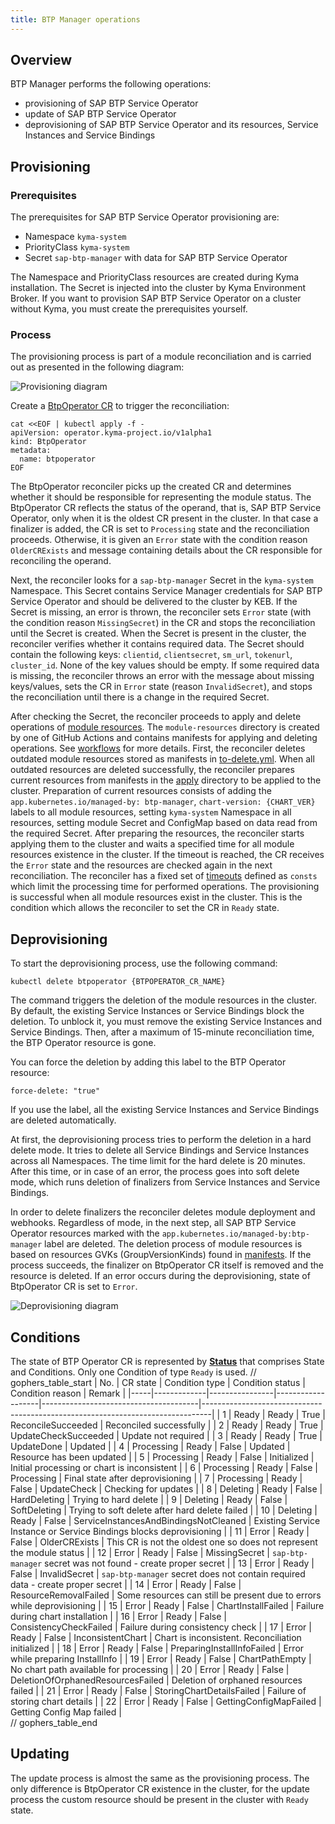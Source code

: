 ```yaml
---
title: BTP Manager operations 
---
```


## Overview

BTP Manager performs the following operations:

- provisioning of SAP BTP Service Operator
- update of SAP BTP Service Operator
- deprovisioning of SAP BTP Service Operator and its resources, Service Instances and Service Bindings

## Provisioning

### Prerequisites

The prerequisites for SAP BTP Service Operator provisioning are:

- Namespace `kyma-system`
- PriorityClass `kyma-system`
- Secret `sap-btp-manager` with data for SAP BTP Service Operator

The Namespace and PriorityClass resources are created during Kyma installation. The Secret is injected into the cluster
by Kyma Environment Broker. If you want to provision SAP BTP Service Operator on a cluster without Kyma, you must create
the prerequisites yourself.

### Process

The provisioning process is part of a module reconciliation and is carried out as presented in the following diagram:

![Provisioning diagram](./assets/provisioning.svg)

Create a [BtpOperator CR](../api/v1alpha1/btpoperator_types.go) to trigger the reconciliation:

```shell
cat <<EOF | kubectl apply -f -
apiVersion: operator.kyma-project.io/v1alpha1
kind: BtpOperator
metadata:
  name: btpoperator
EOF
```

The BtpOperator reconciler picks up the created CR and determines whether it should be responsible for representing the
module status. The BtpOperator CR reflects the status of the operand, that is, SAP BTP Service Operator, only when it is
the oldest CR present in the cluster. In that case a finalizer is added, the CR is set to `Processing` state and the
reconciliation proceeds.
Otherwise, it is given an `Error` state with the condition reason `OlderCRExists` and message containing details
about the CR responsible for reconciling the operand.

Next, the reconciler looks for a `sap-btp-manager` Secret in the `kyma-system` Namespace. This Secret contains Service
Manager credentials for SAP BTP Service Operator and should be delivered to the cluster by KEB. If the Secret is
missing, an error is thrown, the reconciler sets `Error` state (with the condition reason `MissingSecret`) in the CR and stops the reconciliation until the Secret
is created. When the Secret is present in the cluster, the reconciler verifies whether it contains required data. The
Secret should contain the following keys: `clientid`, `clientsecret`, `sm_url`, `tokenurl`, `cluster_id`. None of the
key values should be empty. If some required data is missing, the reconciler throws an error with the message about
missing keys/values, sets the CR in `Error` state (reason `InvalidSecret`), and stops the reconciliation until there is a change in the required
Secret.

After checking the Secret, the reconciler proceeds to apply and delete operations of [module resources](../module-resources).
The `module-resources` directory is created by one of GitHub Actions and contains manifests for applying and deleting operations. See [workflows](workflows.md#auto-update-chart-and-resources) for more details.
First, the reconciler deletes outdated module resources stored as manifests in [to-delete.yml](../module-resources/delete/to-delete.yml).
When all outdated resources are deleted successfully, the reconciler prepares current resources from manifests in the [apply](../module-resources/apply) directory to be applied to the cluster.
Preparation of current resources consists of adding the `app.kubernetes.io/managed-by: btp-manager`, `chart-version: {CHART_VER}` labels to all module resources, 
setting `kyma-system` Namespace in all resources, setting module Secret and ConfigMap based on data read from the required Secret. 
After preparing the resources, the reconciler starts applying them to the cluster and waits a specified time for all module resources existence in the cluster. 
If the timeout is reached, the CR receives the `Error` state and the resources are checked again in the next reconciliation. The reconciler has a fixed
set of [timeouts](../controllers/btpoperator_controller.go) defined as `consts` which limit the processing time
for performed operations. The provisioning is successful when all module resources exist in the cluster. This is the
condition which allows the reconciler to set the CR in `Ready` state.

## Deprovisioning

To start the deprovisioning process, use the following command:

```
kubectl delete btpoperator {BTPOPERATOR_CR_NAME}
```

The command triggers the deletion of the module resources in the cluster. By default, the existing Service Instances or Service Bindings block the deletion. To unblock it, you must remove the existing Service Instances and Service Bindings. Then, after a maximum of 15-minute reconciliation time, the BTP Operator resource is gone.

You can force the deletion by adding this label to the BTP Operator resource:
```
force-delete: "true"
```
If you use the label, all the existing Service Instances and Service Bindings are deleted automatically.

At first, the deprovisioning process tries to perform the deletion in a hard delete mode. It tries to delete all 
Service Bindings and Service Instances across all Namespaces. The time limit for the hard delete is 20 minutes. 
After this time, or in case of an error, the process goes into soft delete mode, which runs deletion of finalizers from Service Instances and Service Bindings.

In order to delete finalizers the reconciler deletes module deployment and webhooks.
Regardless of mode, in the next step, all SAP BTP Service Operator resources marked with the `app.kubernetes.io/managed-by:btp-manager`
label are deleted. The deletion process of module resources is based on resources GVKs (GroupVersionKinds) found in [manifests](../module-resources).
If the process succeeds, the finalizer on BtpOperator CR itself is removed and the resource is deleted.
If an error occurs during the deprovisioning, state of BtpOperator CR is set to `Error`.

![Deprovisioning diagram](./assets/deprovisioning.svg)

## Conditions
The state of BTP Operator CR is represented by [**Status**](https://github.com/kyma-project/module-manager/blob/main/pkg/declarative/v2/object.go#L23) that comprises State
and Conditions.
Only one Condition of type `Ready` is used.
// gophers_table_start
| No. | CR state    | Condition type | Condition status  | Condition reason                      | Remark                                                                         |
|-----|-------------|----------------|-------------------|---------------------------------------|--------------------------------------------------------------------------------|
| 1   | Ready       | Ready          | True              | ReconcileSucceeded                    | Reconciled successfully                                                        |
| 2   | Ready       | Ready          | True              | UpdateCheckSucceeded                  | Update not required                                                            |
| 3   | Ready       | Ready          | True              | UpdateDone                            | Updated                                                                        |
| 4   | Processing  | Ready          | False             | Updated                               | Resource has been updated                                                      |
| 5   | Processing  | Ready          | False             | Initialized                           | Initial processing or chart is inconsistent                                    |
| 6   | Processing  | Ready          | False             | Processing                            | Final state after deprovisioning                                               |
| 7   | Processing  | Ready          | False             | UpdateCheck                           | Checking for updates                                                           |
| 8   | Deleting    | Ready          | False             | HardDeleting                          | Trying to hard delete                                                          |
| 9   | Deleting    | Ready          | False             | SoftDeleting                          | Trying to soft delete after hard delete failed                                 |
 | 10  | Deleting    | Ready          | False             | ServiceInstancesAndBindingsNotCleaned | Existing Service Instance or Service Bindings blocks deprovisioning            |
| 11  | Error       | Ready          | False             | OlderCRExists                         | This CR is not the oldest one so does not represent the module status          |
| 12  | Error       | Ready          | False             | MissingSecret                         | `sap-btp-manager` secret was not found - create proper secret                  |
| 13  | Error       | Ready          | False             | InvalidSecret                         | `sap-btp-manager` secret does not contain required data - create proper secret |
| 14  | Error       | Ready          | False             | ResourceRemovalFailed                 | Some resources can still be present due to errors while deprovisioning         |
| 15  | Error       | Ready          | False             | ChartInstallFailed                    | Failure during chart installation                                              |
| 16  | Error       | Ready          | False             | ConsistencyCheckFailed                | Failure during consistency check                                               |
| 17  | Error       | Ready          | False             | InconsistentChart                     | Chart is inconsistent. Reconciliation initialized                              |
| 18  | Error       | Ready          | False             | PreparingInstallInfoFailed            | Error while preparing InstallInfo                                              |
| 19  | Error       | Ready          | False             | ChartPathEmpty                        | No chart path available for processing                                         |
| 20  | Error       | Ready          | False             | DeletionOfOrphanedResourcesFailed     | Deletion of orphaned resources failed                                          |
| 21  | Error       | Ready          | False             | StoringChartDetailsFailed             | Failure of storing chart details                                               |
| 22  | Error       | Ready          | False             | GettingConfigMapFailed                | Getting Config Map failed                                                      |    
// gophers_table_end

## Updating

The update process is almost the same as the provisioning process. The only difference is BtpOperator CR existence in the cluster, 
for the update process the custom resource should be present in the cluster with `Ready` state.  
